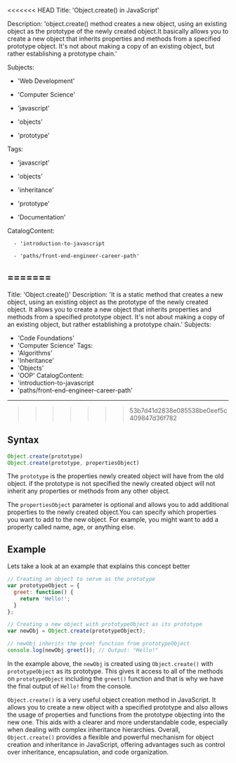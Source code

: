 <<<<<<< HEAD
Title: 'Object.create() in JavaScript'

Description: 'object.create() method creates a new object, using an existing object as the prototype of the newly created object.It basically allows you to create a new object that inherits properties and methods from a specified prototype object. It's not about making a copy of an existing object, but rather establishing a prototype chain.'

Subjects:

  - 'Web Development'

  - 'Computer Science'

  - 'javascript'

  - 'objects'

  - 'prototype'

 Tags:

  - 'javascript'

  -  'objects'

  - 'inheritance'

  - 'prototype'

  - 'Documentation'

CatalogContent:

	  - 'introduction-to-javascript

	  - 'paths/front-end-engineer-career-path'
=======
---
Title: 'Object.create()'
Description: 'It is a static method that creates a new object, using an existing object as the prototype of the newly created object. It allows you to create a new object that inherits properties and methods from a specified prototype object. It's not about making a copy of an existing object, but rather establishing a prototype chain.'
Subjects:
  - 'Code Foundations'
  - 'Computer Science'
Tags:
  - 'Algorithms'
  - 'Inheritance'
  - 'Objects'
  - 'OOP'
CatalogContent:
  - 'introduction-to-javascript
  - 'paths/front-end-engineer-career-path'
---
>>>>>>> 53b7d41d2838e085538be0eef5c409847d36f782

## Syntax
 ```js
Object.create(prototype)
Object.create(prototype, propertiesObject)
 ```

The `prototype` is the properties newly created object will have from the old object. if the prototype is not specified  the newly created object will not inherit any properties or methods from any other object.

  The `propertiesObject` parameter is optional and allows you to add additional properties to the newly created object.You can specify which properties you want to add to the new object. For example, you might want to add a property called name, age, or anything else.

## Example

Lets take a look at an example that explains this concept better

```js
// Creating an object to serve as the prototype
var prototypeObject = {
  greet: function() {
    return 'Hello!';
  }
};

// Creating a new object with prototypeObject as its prototype
var newObj = Object.create(prototypeObject);

// newObj inherits the greet function from prototypeObject
console.log(newObj.greet()); // Output: "Hello!"
```

In the example above, the `newObj` is created using `Object.create()` with `prototypeObject` as its prototype. This gives it access to all of the methods on `prototypeObject` including the `greet()` function and that is why we have the final output of `Hello!` from the console.

`Object.create()` is a very useful object creation method in JavaScript. It allows you to create a new object with a specified prototype and also allows the usage of properties and functions from the prototype objecting into the new one. This aids with a clearer and more understandable code, especially when dealing with complex inheritance hierarchies. Overall, `Object.create()` provides a flexible and powerful mechanism for object creation and inheritance in JavaScript, offering advantages such as control over inheritance, encapsulation, and code organization.

